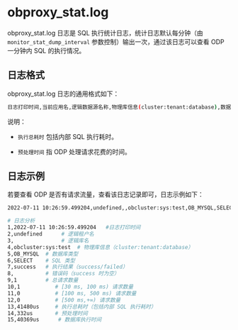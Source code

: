 # obproxy_stat.log

obproxy_stat.log 日志是 SQL 执行统计日志，统计日志默认每分钟（由 `monitor_stat_dump_interval` 参数控制）输出一次，通过该日志可以查看 ODP 一分钟内 SQL 的执行情况。

## 日志格式

obproxy_stat.log 日志的通用格式如下：

```bash
日志打印时间,当前应用名,逻辑数据源名称,物理库信息(cluster:tenant:database),数据库类型(OB/RDS),SQL 类型(CRUD),执行结果(success/failed),错误码(success 时为空),总请求数量,[30 ms, 100 ms) 请求数量,[100 ms, 500 ms) 请求数量,[500 ms,+∞) 请求数量,执行总耗时(us),预处理时间,数据库执行时间
```

说明：

* `执行总耗时` 包括内部 SQL 执行耗时。

* `预处理时间` 指 ODP 处理请求花费的时间。

## 日志示例
  
若要查看 ODP 是否有请求流量，查看该日志记录即可，日志示例如下：
<!-- 当前应用名 还是 逻辑租户名
逻辑数据源名 还是 逻辑库名 -->
```bash
2022-07-11 10:26:59.499204,undefined,,obcluster:sys:test,OB_MYSQL,SELECT,success,,1,1,0,0,41480us,332us,40369us

# 日志分析
1,2022-07-11 10:26:59.499204   #日志打印时间
2,undefined      # 逻辑租户名
3,               # 逻辑库名
4,obcluster:sys:test  # 物理库信息（cluster:tenant:database）
5,OB_MYSQL  # 数据库类型
6,SELECT    # SQL 类型
7,success   # 执行结果（success/failed）
8,          # 错误码（success 时为空）
9,1         # 总请求数量
10,1           # [30 ms, 100 ms) 请求数量
11,0           # [100 ms, 500 ms) 请求数量
12,0           # [500 ms,+∞) 请求数量
13,41480us     # 执行总耗时（包括内部 SQL 执行耗时）
14,332us       # 预处理时间
15,40369us      # 数据库执行时间
```
